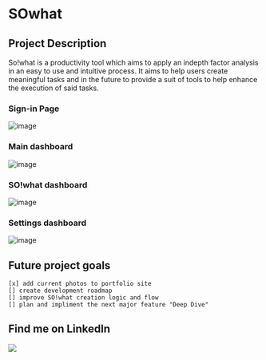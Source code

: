 # SOwhat

## Project Description

So!what is a productivity tool which aims to apply an indepth factor analysis in an easy to use and intuitive process. It aims to help users create meaningful tasks and
in the future to provide a suit of tools to help enhance the execution of said tasks.

### Sign-in Page

![image](https://user-images.githubusercontent.com/77979565/115940715-97806a80-a470-11eb-8d4a-6e08388b8449.png)

### Main dashboard

![image](https://user-images.githubusercontent.com/77979565/115941096-fbeff980-a471-11eb-80dd-5916afa7a02b.png)

### SO!what dashboard

![image](https://user-images.githubusercontent.com/77979565/115940871-15dd0c80-a471-11eb-9fc5-b016013e314c.png)

### Settings dashboard

![image](https://user-images.githubusercontent.com/77979565/115941116-132ee700-a472-11eb-8053-533955c74256.png)

## Future project goals

    [x] add current photos to portfolio site
    [] create development roadmap
    [] improve SO!what creation logic and flow
    [] plan and impliment the next major feature "Deep Dive"

## Find me on LinkedIn

[![](https://img.shields.io/badge/LinkedIn-informational?style=flat&logo=LinkedIn&logoColor=white&color=blue)](https://www.linkedin.com/in/andrew-fenrich)
